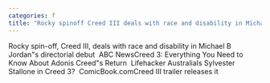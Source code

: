 ```yaml
---
categories: f
title: "Rocky spinoff Creed III deals with race and disability in Michael B Jordans directorial debut  ABC News"
---
```

Rocky spin-off, Creed III, deals with race and disability in Michael B Jordan"s directorial debut&nbsp;&nbsp;ABC NewsCreed 3: Everything You Need to Know About Adonis Creed"s Return&nbsp;&nbsp;Lifehacker AustraliaIs Sylvester Stallone in Creed 3?&nbsp;&nbsp;ComicBook.comCreed III trailer releases it